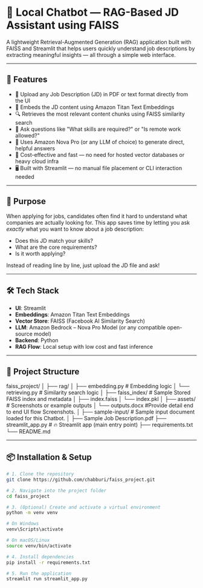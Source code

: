 # 🧠 Local Chatbot — RAG-Based JD Assistant using FAISS

A lightweight Retrieval-Augmented Generation (RAG) application built with FAISS and Streamlit that helps users quickly understand job descriptions by extracting meaningful insights — all through a simple web interface.

---

## 🚀 Features

- 📄 Upload any Job Description (JD) in PDF or text format directly from the UI
- 🧠 Embeds the JD content using Amazon Titan Text Embeddings
- 🔍 Retrieves the most relevant content chunks using FAISS similarity search
- 💬 Ask questions like "What skills are required?" or "Is remote work allowed?"
- 🤖 Uses Amazon Nova Pro (or any LLM of choice) to generate direct, helpful answers
- 💸 Cost-effective and fast — no need for hosted vector databases or heavy cloud infra
- 🖥️ Built with Streamlit — no manual file placement or CLI interaction needed

---

## 🎯 Purpose

When applying for jobs, candidates often find it hard to understand what companies are actually looking for. This app saves time by letting you ask *exactly* what you want to know about a job description:

- Does this JD match your skills?
- What are the core requirements?
- Is it worth applying?

Instead of reading line by line, just upload the JD file and ask!

---

## 🛠️ Tech Stack

- **UI**: Streamlit
- **Embeddings**: Amazon Titan Text Embeddings
- **Vector Store**: FAISS (Facebook AI Similarity Search)
- **LLM**: Amazon Bedrock – Nova Pro Model (or any compatible open-source model)
- **Backend**: Python
- **RAG Flow**: Local setup with low cost and fast inference

---

## 📁 Project Structure

faiss_project/
│
├── rag/
│ ├── embedding.py # Embedding logic
│ └── retrieving.py # Similarity search logic
│
├── faiss_index/ # Sample Stored FAISS index and metadata
│ ├── index.faiss
│ └── index.pkl
│
├── assets/ # Screenshots or example outputs
│ └── outputs.docx #Provide detail end to end UI flow Screenshots.
│
├── sample-input/ # Sample input document loaded for this Chatbot.
│ ├── Sample Job Description.pdf
├── streamlit_app.py # 🔥 Streamlit app (main entry point)
├── requirements.txt
└── README.md



---

## 📦 Installation & Setup

```bash
# 1. Clone the repository
git clone https://github.com/chabburi/faiss_project.git

# 2. Navigate into the project folder
cd faiss_project

# 3. (Optional) Create and activate a virtual environment
python -m venv venv

# On Windows
venv\Scripts\activate

# On macOS/Linux
source venv/bin/activate

# 4. Install dependencies
pip install -r requirements.txt

# 5. Run the application
streamlit run streamlit_app.py
